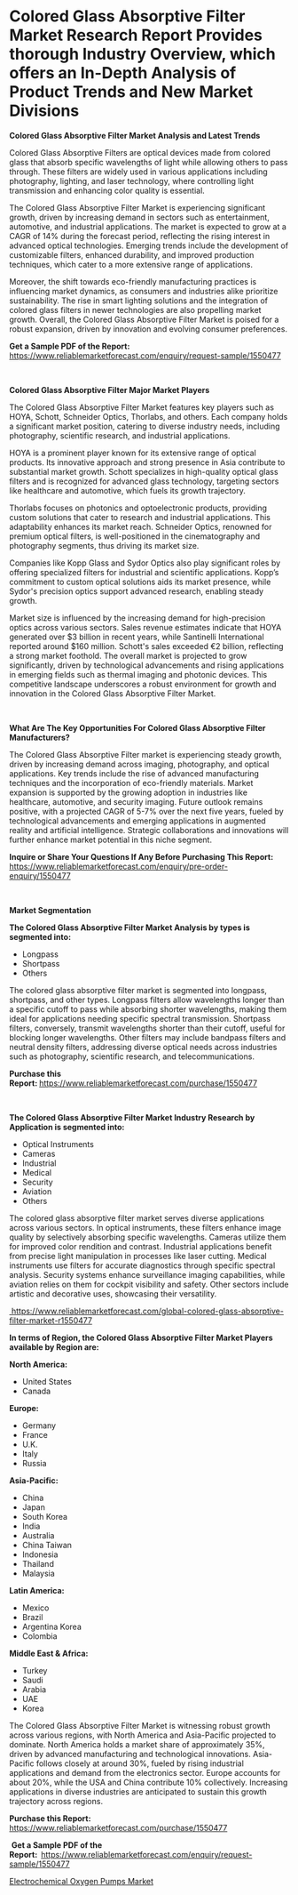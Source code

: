 <p><h1>Colored Glass Absorptive Filter Market Research Report Provides thorough Industry Overview, which offers an In-Depth Analysis of Product Trends and New Market Divisions</h1></p><p><strong>Colored Glass Absorptive Filter Market Analysis and Latest Trends</strong></p>
<p><p>Colored Glass Absorptive Filters are optical devices made from colored glass that absorb specific wavelengths of light while allowing others to pass through. These filters are widely used in various applications including photography, lighting, and laser technology, where controlling light transmission and enhancing color quality is essential.</p><p>The Colored Glass Absorptive Filter Market is experiencing significant growth, driven by increasing demand in sectors such as entertainment, automotive, and industrial applications. The market is expected to grow at a CAGR of 14% during the forecast period, reflecting the rising interest in advanced optical technologies. Emerging trends include the development of customizable filters, enhanced durability, and improved production techniques, which cater to a more extensive range of applications.</p><p>Moreover, the shift towards eco-friendly manufacturing practices is influencing market dynamics, as consumers and industries alike prioritize sustainability. The rise in smart lighting solutions and the integration of colored glass filters in newer technologies are also propelling market growth. Overall, the Colored Glass Absorptive Filter Market is poised for a robust expansion, driven by innovation and evolving consumer preferences.</p></p>
<p><strong>Get a Sample PDF of the Report:&nbsp;</strong> <a href="https://www.reliablemarketforecast.com/enquiry/request-sample/1550477?utm_campaign=1720&utm_medium=2&utm_source=Github&utm_content=ia&utm_term=28022025&utm_id=colored-glass-absorptive-filter">https://www.reliablemarketforecast.com/enquiry/request-sample/1550477</a></p>
<p>&nbsp;</p>
<p><strong>Colored Glass Absorptive Filter Major Market Players</strong></p>
<p><p>The Colored Glass Absorptive Filter Market features key players such as HOYA, Schott, Schneider Optics, Thorlabs, and others. Each company holds a significant market position, catering to diverse industry needs, including photography, scientific research, and industrial applications.</p><p>HOYA is a prominent player known for its extensive range of optical products. Its innovative approach and strong presence in Asia contribute to substantial market growth. Schott specializes in high-quality optical glass filters and is recognized for advanced glass technology, targeting sectors like healthcare and automotive, which fuels its growth trajectory.</p><p>Thorlabs focuses on photonics and optoelectronic products, providing custom solutions that cater to research and industrial applications. This adaptability enhances its market reach. Schneider Optics, renowned for premium optical filters, is well-positioned in the cinematography and photography segments, thus driving its market size.</p><p>Companies like Kopp Glass and Sydor Optics also play significant roles by offering specialized filters for industrial and scientific applications. Kopp’s commitment to custom optical solutions aids its market presence, while Sydor's precision optics support advanced research, enabling steady growth.</p><p>Market size is influenced by the increasing demand for high-precision optics across various sectors. Sales revenue estimates indicate that HOYA generated over $3 billion in recent years, while Santinelli International reported around $160 million. Schott's sales exceeded €2 billion, reflecting a strong market foothold. The overall market is projected to grow significantly, driven by technological advancements and rising applications in emerging fields such as thermal imaging and photonic devices. This competitive landscape underscores a robust environment for growth and innovation in the Colored Glass Absorptive Filter Market.</p></p>
<p>&nbsp;</p>
<p><strong>What Are The Key Opportunities For Colored Glass Absorptive Filter Manufacturers?</strong></p>
<p><p>The Colored Glass Absorptive Filter market is experiencing steady growth, driven by increasing demand across imaging, photography, and optical applications. Key trends include the rise of advanced manufacturing techniques and the incorporation of eco-friendly materials. Market expansion is supported by the growing adoption in industries like healthcare, automotive, and security imaging. Future outlook remains positive, with a projected CAGR of 5-7% over the next five years, fueled by technological advancements and emerging applications in augmented reality and artificial intelligence. Strategic collaborations and innovations will further enhance market potential in this niche segment.</p></p>
<p><strong>Inquire or Share Your Questions If Any Before Purchasing This Report:</strong> <a href="https://www.reliablemarketforecast.com/enquiry/pre-order-enquiry/1550477?utm_campaign=1720&utm_medium=2&utm_source=Github&utm_content=ia&utm_term=28022025&utm_id=colored-glass-absorptive-filter">https://www.reliablemarketforecast.com/enquiry/pre-order-enquiry/1550477</a></p>
<p>&nbsp;</p>
<p><strong>Market Segmentation</strong></p>
<p><strong>The Colored Glass Absorptive Filter Market Analysis by types is segmented into:</strong></p>
<p><ul><li>Longpass</li><li>Shortpass</li><li>Others</li></ul></p>
<p><p>The colored glass absorptive filter market is segmented into longpass, shortpass, and other types. Longpass filters allow wavelengths longer than a specific cutoff to pass while absorbing shorter wavelengths, making them ideal for applications needing specific spectral transmission. Shortpass filters, conversely, transmit wavelengths shorter than their cutoff, useful for blocking longer wavelengths. Other filters may include bandpass filters and neutral density filters, addressing diverse optical needs across industries such as photography, scientific research, and telecommunications.</p></p>
<p><strong>Purchase this Report:&nbsp;</strong><a href="https://www.reliablemarketforecast.com/purchase/1550477?utm_campaign=1720&utm_medium=2&utm_source=Github&utm_content=ia&utm_term=28022025&utm_id=colored-glass-absorptive-filter">https://www.reliablemarketforecast.com/purchase/1550477</a></p>
<p>&nbsp;</p>
<p><strong>The Colored Glass Absorptive Filter Market Industry Research by Application is segmented into:</strong></p>
<p><ul><li>Optical Instruments</li><li>Cameras</li><li>Industrial</li><li>Medical</li><li>Security</li><li>Aviation</li><li>Others</li></ul></p>
<p><p>The colored glass absorptive filter market serves diverse applications across various sectors. In optical instruments, these filters enhance image quality by selectively absorbing specific wavelengths. Cameras utilize them for improved color rendition and contrast. Industrial applications benefit from precise light manipulation in processes like laser cutting. Medical instruments use filters for accurate diagnostics through specific spectral analysis. Security systems enhance surveillance imaging capabilities, while aviation relies on them for cockpit visibility and safety. Other sectors include artistic and decorative uses, showcasing their versatility.</p></p>
<p><a href="https://www.reliablemarketforecast.com/global-colored-glass-absorptive-filter-market-r1550477?utm_campaign=1720&utm_medium=2&utm_source=Github&utm_content=ia&utm_term=28022025&utm_id=colored-glass-absorptive-filter">&nbsp;https://www.reliablemarketforecast.com/global-colored-glass-absorptive-filter-market-r1550477</a></p>
<p><strong>In terms of Region, the Colored Glass Absorptive Filter Market Players available by Region are:</strong></p>
<p>
    <p> <strong> North America: </strong>
        <ul>
            <li>United States</li>
            <li>Canada</li>
        </ul>
        </p> 
    <p> <strong> Europe: </strong>
        <ul>
            <li>Germany</li>
            <li>France</li>
            <li>U.K.</li>
            <li>Italy</li>
            <li>Russia</li>
        </ul>
        </p> 
    <p> <strong> Asia-Pacific: </strong>
        <ul>
            <li>China</li>
            <li>Japan</li>
            <li>South Korea</li>
            <li>India</li>
            <li>Australia</li>
            <li>China Taiwan</li>
            <li>Indonesia</li>
            <li>Thailand</li>
            <li>Malaysia</li>
        </ul>
        </p> 
    <p> <strong> Latin America: </strong>
        <ul>
            <li>Mexico</li>
            <li>Brazil</li>
            <li>Argentina Korea</li>
            <li>Colombia</li>
        </ul>
        </p> 
    <p> <strong> Middle East & Africa: </strong>
        <ul>
            <li>Turkey</li>
            <li>Saudi</li>
            <li>Arabia</li>
            <li>UAE</li>
            <li>Korea</li>
        </ul>
    </p>
    </p>
<p><p>The Colored Glass Absorptive Filter Market is witnessing robust growth across various regions, with North America and Asia-Pacific projected to dominate. North America holds a market share of approximately 35%, driven by advanced manufacturing and technological innovations. Asia-Pacific follows closely at around 30%, fueled by rising industrial applications and demand from the electronics sector. Europe accounts for about 20%, while the USA and China contribute 10% collectively. Increasing applications in diverse industries are anticipated to sustain this growth trajectory across regions.</p></p>
<p><strong>Purchase this Report: </strong><a href="https://www.reliablemarketforecast.com/purchase/1550477?utm_campaign=1720&utm_medium=2&utm_source=Github&utm_content=ia&utm_term=28022025&utm_id=colored-glass-absorptive-filter">https://www.reliablemarketforecast.com/purchase/1550477</a></p>
<p>&nbsp;<strong>Get a Sample PDF of the Report:&nbsp;&nbsp;</strong><a href="https://www.reliablemarketforecast.com/enquiry/request-sample/1550477?utm_campaign=1720&utm_medium=2&utm_source=Github&utm_content=ia&utm_term=28022025&utm_id=colored-glass-absorptive-filter">https://www.reliablemarketforecast.com/enquiry/request-sample/1550477</a></p>
<p><strong></strong></p>
<p><p><a href="https://github.com/shafriusizi/Market-Research-Report-List-1/blob/main/electrochemical-oxygen-pumps-market.md?utm_campaign=1720&utm_medium=2&utm_source=Github&utm_content=ia&utm_term=28022025&utm_id=colored-glass-absorptive-filter">Electrochemical Oxygen Pumps Market</a></p></p>